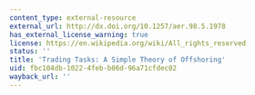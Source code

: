```yaml
---
content_type: external-resource
external_url: http://dx.doi.org/10.1257/aer.98.5.1978
has_external_license_warning: true
license: https://en.wikipedia.org/wiki/All_rights_reserved
status: ''
title: 'Trading Tasks: A Simple Theory of Offshoring'
uid: fbc104db-1022-4feb-b06d-96a71cfdec02
wayback_url: ''
---
```

